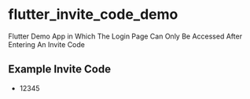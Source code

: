 # flutter_invite_code_demo

Flutter Demo App in Which The Login Page Can Only Be Accessed After Entering An Invite Code

## Example Invite Code

- 12345
